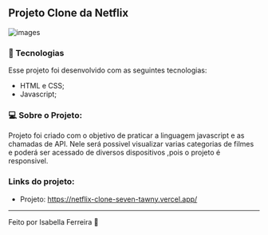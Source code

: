 ## Projeto Clone da Netflix

![images](/public/image/telainicial.png)

### 🚀 Tecnologias

Esse projeto foi desenvolvido com as seguintes tecnologias:

- HTML e CSS;
- Javascript;

### 💻 Sobre o Projeto:
Projeto foi criado com o objetivo de praticar a linguagem javascript e as chamadas de API. Nele será possivel visualizar varias categorias de filmes e poderá ser acessado de diversos dispositivos ,pois o projeto é responsivel.

###  Links do projeto:
- Projeto: https://netflix-clone-seven-tawny.vercel.app/
---
Feito por Isabella Ferreira 🚀
